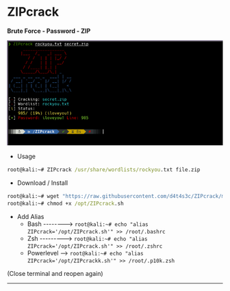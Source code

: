 # ZIPcrack

**Brute Force - Password - ZIP**

![](/1.png)

* Usage

```cmd
root@kali:~# ZIPcrack /usr/share/wordlists/rockyou.txt file.zip
```

* Download / Install
```cmd
root@kali:~# wget "https://raw.githubusercontent.com/d4t4s3c/ZIPcrack/main/ZIPcrack.sh" -O /opt/ZIPcrack.sh
root@kali:~# chmod +x /opt/ZIPcrack.sh
```

* Add Alias
  * Bash --------> `root@kali:~# echo "alias ZIPcrack='/opt/ZIPcrack.sh'" >> /root/.bashrc`
  * Zsh ---------> `root@kali:~# echo "alias ZIPcrack='/opt/ZIPcrack.sh'" >> /root/.zshrc`
  * Powerlevel --> `root@kali:~# echo "alias ZIPcrack='/opt/ZIPcrackk.sh'" >> /root/.p10k.zsh`

(Close terminal and reopen again)

---

